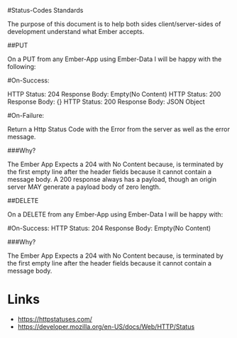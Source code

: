 #Status-Codes Standards

The purpose of this document is to help both sides client/server-sides of development understand what Ember accepts.

##PUT

On a PUT from any Ember-App using Ember-Data I will be happy with the following:

#On-Success:

HTTP Status: 204
Response Body: Empty(No Content)
HTTP Status: 200
Response Body: {}
HTTP Status: 200
Response Body: JSON Object

#On-Failure:

Return a Http Status Code with the Error from the server as well as the error message.

###Why?

The Ember App Expects a 204 with No Content because, is terminated by the first empty line after the header fields because it cannot contain a message body. A 200 response always has a payload, though an origin server MAY generate a payload body of zero length.

##DELETE

On a DELETE from any Ember-App using Ember-Data I will be happy with:

#On-Success:
HTTP Status: 204
Response Body: Empty(No Content)

###Why?

The Ember App Expects a 204 with No Content because, is terminated by the first empty line after the header fields because it cannot contain a message body.


# Links
- https://httpstatuses.com/
- https://developer.mozilla.org/en-US/docs/Web/HTTP/Status
